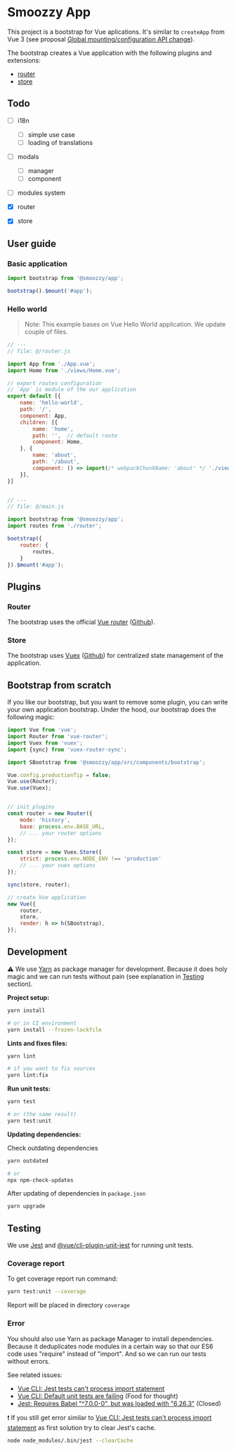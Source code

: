 # Smoozzy App

This project is a bootstrap for Vue aplications. It's similar to `createApp` from Vue 3 (see proposal [Global mounting/configuration API change](https://github.com/vuejs/rfcs/pull/29)).

The bootstrap creates a Vue application with the following plugins and extensions:

- [router](#Router)
- [store](#Store)

## Todo

- [ ] i18n
  - [ ] simple use case
  - [ ] loading of translations
- [ ] modals
  - [ ] manager
  - [ ] component
- [ ] modules system
- [x] router
- [x] store


## User guide

### Basic application

```js
import bootstrap from '@smoozzy/app';

bootstrap().$mount('#app');
```

### Hello world

> Note: This example bases on Vue Hello World application. We update couple of files.

```js
// ---
// file: @/router.js

import App from './App.vue';
import Home from './views/Home.vue';

// export routes configuration
// `App` is module of the our application
export default [{
    name: 'hello-world',
    path: '/',
    component: App,
    children: [{
        name: 'home',
        path: '',  // default route
        component: Home,
    }, {
        name: 'about',
        path: '/about',
        component: () => import(/* webpackChunkName: 'about' */ './views/About.vue'),
    }],
}]


// ---
// file: @/main.js

import bootstrap from '@smoozzy/app';
import routes from './router';

bootstrap({
    router: {
        routes,
    }
}).$mount('#app');
```


## Plugins

### Router

The bootstrap uses the official [Vue router](http://router.vuejs.org/) ([Github](https://github.com/vuejs/vue-router)).

### Store

The bootstrap uses [Vuex](https://vuex.vuejs.org) ([Github](https://github.com/vuejs/vuex)) for centralized state management of the application.


## Bootstrap from scratch

If you like our bootstrap, but you want to remove some plugin, you can write your own application bootstrap. Under the hood, our bootstrap does the following magic:

```js
import Vue from 'vue';
import Router from 'vue-router';
import Vuex from 'vuex';
import {sync} from 'vuex-router-sync';

import SBootstrap from '@smoozzy/app/src/components/bootstrap';

Vue.config.productionTip = false;
Vue.use(Router);
Vue.use(Vuex);


// init plugins
const router = new Router({
    mode: 'history',
    base: process.env.BASE_URL,
    // ... your router options
});

const store = new Vuex.Store({
    strict: process.env.NODE_ENV !== 'production'
    // ... your vuex options
});

sync(store, router);

// create Vue application
new Vue({
    router,
    store,
    render: h => h(SBootstrap),
});
```


## Development

⚠️ We use [Yarn](https://yarnpkg.com) as package manager for development. Because it does holy magic and we can run tests without pain (see explanation in [Testing](#Testing) section).

__Project setup:__

```bash
yarn install

# or in CI environment
yarn install --frozen-lockfile
```

__Lints and fixes files:__

```bash
yarn lint

# if you want to fix sources
yarn lint:fix
```

__Run unit tests:__

```bash
yarn test

# or (the same result)
yarn test:unit
```

__Updating dependencies:__

Check outdating dependencies

```bash
yarn outdated

# or
npx npm-check-updates
```

After updating of dependencies in `package.json`

```bash
yarn upgrade
```


## Testing

We use [Jest](https://jestjs.io) and [@vue/cli-plugin-unit-jest](https://github.com/vuejs/vue-cli/tree/dev/packages/%40vue/cli-plugin-unit-jest) for running unit tests.

### Coverage report

To get coverage report run command:

```bash
yarn test:unit --coverage
```

Report will be placed in directory `coverage`

### Error

You should also use Yarn as package Manager to install dependencies. Because it deduplicates node modules in a certain way so that our ES6 code uses "require" instead of "import". And so we can run our tests without errors.

See related issues:

- [Vue CLI: Jest tests can't process import statement](https://github.com/vuejs/vue-cli/issues/1584)
- [Vue CLI: Default unit tests are failing](https://github.com/vuejs/vue-cli/issues/1879) (Food for thought)
- [Jest: Requires Babel "^7.0.0-0", but was loaded with "6.26.3"](https://github.com/facebook/jest/issues/6913) (Closed)

❗️ If you still get error similar to [Vue CLI: Jest tests can't process import statement](https://github.com/vuejs/vue-cli/issues/1584) as first solution try to clear Jest's cache.

```bash
node node_modules/.bin/jest --clearCache
```

